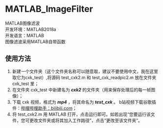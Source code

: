 ﻿# MATLAB_ImageFilter


MATLAB图像滤波 <br>
开发环境：MATLAB2018a  <br>
开发语言：MATLAB  <br>
图像滤波采用MATLAB自带函数  <br>

## 使用方法
1. 新建一个文件夹（这个文件夹名称可以随意取，建议不要使用中文，我在这里取它为cxk_test）,将源码 test_cxk2.m 和 test_cxk_readpic2.m 放在文件夹 cxk_test 里；  <br>
2. 在文件夹 cxk_test 中新建名为 ***cxk2*** 的文件夹（用来保存处理后的每一帧图像）；  <br>
3. 下载 cxk 视频，格式为 ***mp4*** ，将其命名为 ***test_cxk*** 。 b站视频下载谷歌插件：<a href="https://bilibili-helper.github.io/" target="_blank">哔哩哔哩助手：bilibili.com</a>；  <br>
4. 将 test_cxk2.m 用 MATLAB 打开，点击运行即可。如若出现“您要运行该文件，您可更改文件夹或将其加入工作路径”，点击“更改至该文件夹”。  <br>
